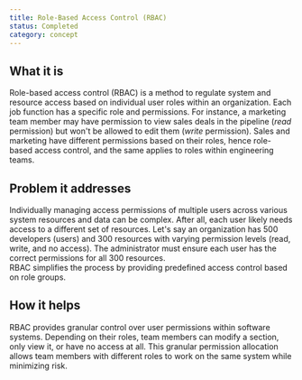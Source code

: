 ```yaml
---
title: Role-Based Access Control (RBAC)
status: Completed
category: concept
---
```


## What it is

Role-based access control (RBAC) is a method to regulate system and resource access based on individual user roles within an organization.
Each job function has a specific role and permissions. 
For instance, a marketing team member may have permission to view sales deals in the pipeline (*read* permission) but won't be allowed to edit them (*write* permission). 
Sales and marketing have different permissions based on their roles, hence role-based access control, and the same applies to roles within engineering teams. 

## Problem it addresses

Individually managing access permissions of multiple users across various system resources and data can be complex.
After all, each user likely needs access to a different set of resources. 
Let's say an organization has 500 developers (users) and 300 resources with varying permission levels (read, write, and no access). The administrator must ensure each user has the correct permissions for all 300 resources.  
RBAC simplifies the process by providing predefined access control based on role groups.


## How it helps

RBAC provides granular control over user permissions within software systems. 
Depending on their roles, team members can modify a section, only view it, or have no access at all. 
This granular permission allocation allows team members with different roles to work on the same system while minimizing risk.
